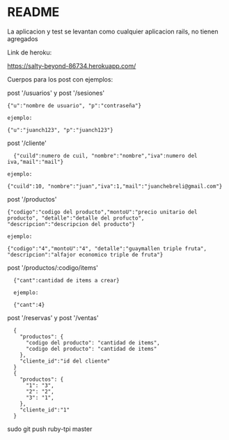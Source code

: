 # README

La aplicacion y test se levantan como cualquier aplicacion rails, no tienen agregados

Link de heroku:

  https://salty-beyond-86734.herokuapp.com/

Cuerpos para los post con ejemplos:

  post '/usuarios' y  post '/sesiones'

    {"u":"nombre de usuario", "p":"contraseña"}

    ejemplo:

    {"u":"juanch123", "p":"juanch123"}
  
  post '/cliente'

      {"cuild":numero de cuil, "nombre":"nombre","iva":numero del iva,"mail":"mail"}

    ejemplo:

    {"cuild":10, "nombre":"juan","iva":1,"mail":"juanchebreli@gmail.com"}


  post '/productos'

    {"codigo":"codigo del producto","montoU":"precio unitario del producto", "detalle":"detalle del profucto", "descripcion":"descripcion del producto"}

    ejemplo:

    {"codigo":"4","montoU":"4", "detalle":"guaymallen triple fruta", "descripcion":"alfajor economico triple de fruta"}


  post '/productos/:codigo/items'

      {"cant":cantidad de items a crear}

      ejemplo:

      {"cant":4}

  post '/reservas' y post '/ventas'

      {
        "productos": {
          "codigo del producto": "cantidad de items",
          "codigo del producto": "cantidad de items"
        },
        "cliente_id":"id del cliente"
      }
      {
        "productos": {
          "1": "3",
          "2": "2",
          "3": "1",
        },
        "cliente_id":"1"
      }



sudo git push ruby-tpi master
